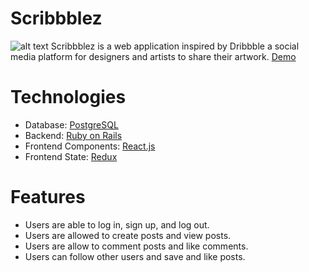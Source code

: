 # Scribbblez
![alt text](https://github.com/LamVu1/Sribbble-Clone-App/blob/master/app/assets/images/Peek%202019-10-08%2016-15.gif)
Scribbblez is a web application inspired by Dribbble a social media platform for designers and artists to share their artwork.
[Demo](https://scribbblez.herokuapp.com/#/)

# Technologies
- Database: [PostgreSQL](https://www.postgresql.org/)
- Backend: [Ruby on Rails](https://rubyonrails.org/)
- Frontend Components: [React.js](https://reactjs.org/)
- Frontend State: [Redux](https://redux.js.org/)

# Features
- Users are able to log in, sign up, and log out.
- Users are allowed to create posts and view posts.
- Users are allow to comment posts and like comments.
- Users can follow other users and save and like posts.


